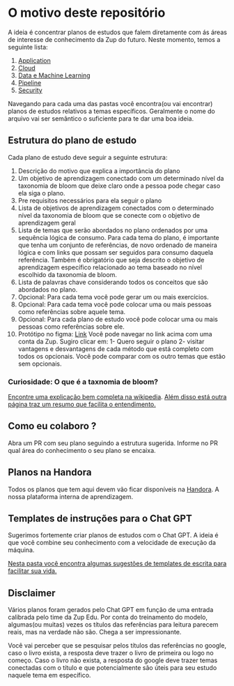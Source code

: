 # O motivo deste repositório

A ideia é concentrar planos de estudos que falem diretamente com ás áreas de interesse de conhecimento da Zup do futuro. Neste momento, temos a seguinte lista:

1. [Application](./application/)
2. [Cloud](./cloud/)
3. [Data e Machine Learning](./data-ml/)
4. [Pipeline](./pipeline/)
5. [Security](./security/)

Navegando para cada uma das pastas você encontra(ou vai encontrar) planos de estudos relativos a temas específicos. Geralmente o nome do arquivo vai ser semântico o suficiente para te dar uma boa ideia. 

## Estrutura do plano de estudo

Cada plano de estudo deve seguir a seguinte estrutura:

1. Descrição do motivo que explica a importância do plano
1. Um objetivo de aprendizagem conectado com um determinado nível da taxonomia de bloom que deixe claro onde a pessoa pode chegar caso ela siga o plano.
1. Pre requisitos necessários para ela seguir o plano
1. Lista de objetivos de aprendizagem conectados com o determinado nível da taxonomia de bloom que se conecte com o objetivo de aprendizagem geral
1. Lista de temas que serão abordados no plano ordenados por uma sequência lógica de consumo. Para cada tema do plano, é importante que tenha um conjunto de referências, de novo ordenado de maneira lógica e com links que possam ser seguidos para consumo daquela referência. Também é obrigatório que seja descrito o objetivo de aprendizagem específico relacionado ao tema baseado no nível escolhido da taxonomia de bloom. 
1. Lista de palavras chave considerando todos os conceitos que são abordados no plano.
1. Opcional: Para cada tema você pode gerar um ou mais exercícios.
1. Opcional: Para cada tema você pode colocar uma ou mais pessoas como referências sobre aquele tema. 
1. Opcional: Para cada plano de estudo você pode colocar uma ou mais pessoas como referências sobre ele.
1. Protótipo no figma: [Link](https://www.figma.com/proto/GdErWyxAy6R2uT5wdbzYTw/Melhorias?node-id=1179-12702&starting-point-node-id=1179%3A12702)
Você pode navegar no link acima com uma conta da Zup. Sugiro clicar em: 1- Quero seguir o plano 2- visitar vantagens e desvantagens de cada método que está completo com todos os opcionais. Você pode comparar com os outro temas que estão sem opcionais. 

### Curiosidade: O que é a taxnomia de bloom?

[Encontre uma explicação bem completa na wikipedia](https://en.wikipedia.org/wiki/Bloom%27s_taxonomy). [Além disso está outra página traz um resumo que facilita o entendimento.](https://www.coloradocollege.edu/other/assessment/how-to-assess-learning/learning-outcomes/blooms-revised-taxonomy.html#:~:text=There%20are%20six%20levels%20of,analyzing%2C%20evaluating%2C%20and%20creating)

## Como eu colaboro ?

Abra um PR com seu plano seguindo a estrutura sugerida. Informe no PR qual área do conhecimento o seu plano se encaixa. 

## Planos na Handora

Todos os planos que tem aqui devem vão ficar disponíveis na [Handora](handora.zup.com.br). A nossa plataforma interna de aprendizagem. 

## Templates de instruções para o Chat GPT

Sugerimos fortemente criar planos de estudos com o Chat GPT. A ideia é que você combine seu conhecimento com a velocidade de execução da máquina. 

[Nesta pasta você encontra algumas sugestões de templates de escrita para facilitar sua vida.](./templates-contexto-chat-gpt/) 

## Disclaimer

Vários planos foram gerados pelo Chat GPT em função de uma entrada calibrada pelo time da Zup Edu. Por conta do treinamento do modelo, algumas(ou muitas) vezes os títulos das referências para leitura parecem reais, mas na verdade não são. Chega a ser impressionante. 

Você vai perceber que se pesquisar pelos títulos das referências no google, caso o livro exista, a resposta deve trazer o livro de primeira ou logo no começo. Caso o livro não exista, a resposta do google deve trazer temas conectadas com o título e que potencialmente são úteis para seu estudo naquele tema em específico. 
